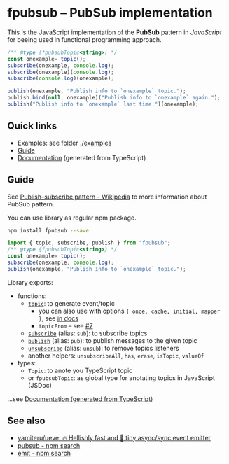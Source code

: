 # fpubsub – PubSub implementation
This is the JavaScript implementation of the **PubSub** pattern in *JavaScript* for beeing used in functional programming approach.

```js
/** @type {fpubsubTopic<string>} */
const onexample= topic();
subscribe(onexample, console.log);
subscribe(onexample)(console.log);
subscribe(console.log)(onexample);

publish(onexample, "Publish info to `onexample` topic.");
publish.bind(null, onexample)("Publish info to `onexample` again.");
publish("Publish info to `onexample` last time.")(onexample);
```

## Quick links
- Examples: see folder [./examples](./examples)
- [Guide](#guide)
- [Documentation](./docs/README.md) (generated from TypeScript)

## Guide
See [Publish–subscribe pattern - Wikipedia](https://en.wikipedia.org/wiki/Publish%E2%80%93subscribe_pattern) to more information about PubSub pattern.

You can use library as regular npm package.
```bash
npm install fpubsub --save
```
```js
import { topic, subscribe, publish } from "fpubsub";
/** @type {fpubsubTopic<string>} */
const onexample= topic();
subscribe(onexample, console.log);
publish(onexample, "Publish info to `onexample` topic.");
```

Library exports:
- functions:
	- [`topic`](./docs/README.md#topic): to generate event/topic
		- you can also use with options `{ once, cache, initial, mapper }`, see [in docs](./docs/README.md#topicoptions)
		- `topicFrom` – see [#7](https://github.com/jaandrle/fpubsub/issues/7)
	- [`subscribe`](./docs/README.md#subscribe) (alias: `sub`): to subscribe topics
	- [`publish`](./docs/README.md#publish) (alias: `pub`): to publish messages to the given topic
	- [`unsubscribe`](./docs/README.md#unsubscribe) (alias: `unsub`): to remove topics listeners
	- another helpers: `unsubscribeAll`, `has`, `erase`, `isTopic`, `valueOf`
- types:
	- `Topic`: to anote you TypeScript topic
	- or `fpubsubTopic`: as global type for anotating topics in JavaScript (JSDoc)

…see [Documentation (generated from TypeScript)](./docs/README.md)

## See also
- [yamiteru/ueve: 🔥 Hellishly fast and 🤏 tiny async/sync event emitter](https://github.com/yamiteru/ueve)
- [pubsub - npm search](https://www.npmjs.com/search?q=pubsub)
- [emit - npm search](https://www.npmjs.com/search?q=emit)
